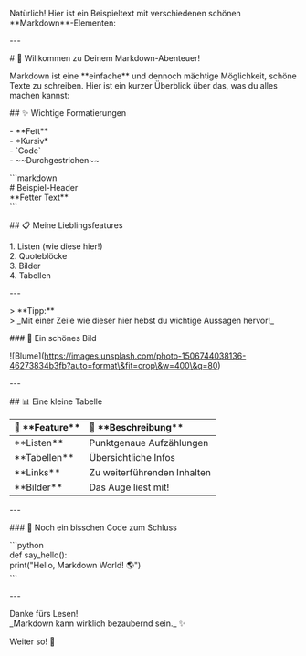 Natürlich\! Hier ist ein Beispieltext mit verschiedenen schönen \*\*Markdown\*\*-Elementen:

\---

\# 🦋 Willkommen zu Deinem Markdown-Abenteuer\!

Markdown ist eine \*\*einfache\*\* und dennoch mächtige Möglichkeit, schöne Texte zu schreiben. Hier ist ein kurzer Überblick über das, was du alles machen kannst:

\#\# ✨ Wichtige Formatierungen

\- \*\*Fett\*\*  
\- \*Kursiv\*  
\- \`Code\`  
\- \~\~Durchgestrichen\~\~

\`\`\`markdown  
\# Beispiel-Header  
\*\*Fetter Text\*\*  
\`\`\`

\#\# 📋 Meine Lieblingsfeatures

1\. Listen (wie diese hier\!)  
2\. Quoteblöcke  
3\. Bilder    
4\. Tabellen

\---

\> \*\*Tipp:\*\*    
\> \_Mit einer Zeile wie dieser hier hebst du wichtige Aussagen hervor\!\_

\#\#\# 🌸 Ein schönes Bild

\!\[Blume\](https://images.unsplash.com/photo-1506744038136-46273834b3fb?auto=format\&fit=crop\&w=400\&q=80)

\---

\#\# 📊 Eine kleine Tabelle

| 🎉 \*\*Feature\*\*   | 🌟 \*\*Beschreibung\*\*       |  
|:----------------|:-------------------------|  
| \*\*Listen\*\*      | Punktgenaue Aufzählungen |  
| \*\*Tabellen\*\*    | Übersichtliche Infos     |  
| \*\*Links\*\*       | Zu weiterführenden Inhalten|  
| \*\*Bilder\*\*      | Das Auge liest mit\!      |

\---

\#\#\# 🎵 Noch ein bisschen Code zum Schluss

\`\`\`python  
def say\_hello():  
    print("Hello, Markdown World\! 🌎")  
\`\`\`

\---

Danke fürs Lesen\!    
\_Markdown kann wirklich bezaubernd sein.\_ ✨

Weiter so\! 🚀